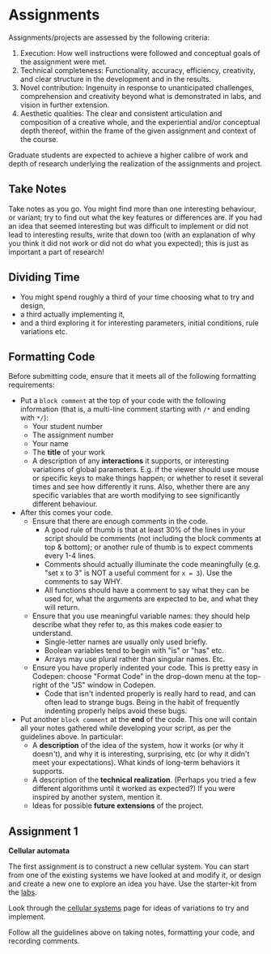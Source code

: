 # Assignments

Assignments/projects are assessed by the following criteria:

1. Execution: How well instructions were followed and conceptual goals of the assignment were met. 
2. Technical completeness: Functionality, accuracy, efficiency, creativity, and clear structure in the development and in the results.
3. Novel contribution: Ingenuity in response to unanticipated challenges, comprehension and creativity beyond what is demonstrated in labs, and vision in further extension.
4. Aesthetic qualities: The clear and consistent articulation and composition of a creative whole, and the experiential and/or conceptual depth thereof, within the frame of the given assignment and context of the course. 

Graduate students are expected to achieve a higher calibre of work and depth of research underlying the realization of the assignments and project. 

## Take Notes

Take notes as you go. You might find more than one interesting behaviour, or variant; try to find out what the key features or differences are. If you had an idea that seemed interesting but was difficult to implement or did not lead to interesting results, write that down too (with an explanation of why you think it did not work or did not do what you expected); this is just as important a part of research! 

## Dividing Time

- You might spend roughly a third of your time choosing what to try and design, 
- a third actually implementing it, 
- and a third exploring it for interesting parameters, initial conditions, rule variations etc. 

## Formatting Code

Before submitting code, ensure that it meets all of the following formatting requirements:

- Put a `block comment` at the top of your code with the following information (that is, a multi-line comment starting with `/*` and ending with `*/`):
  - Your student number
  - The assignment number
  - Your name
  - The **title** of your work
  - A description of any **interactions** it supports, or interesting variations of global parameters. E.g. if the viewer should use mouse or specific keys to make things happen; or whether to reset it several times and see how differently it runs. Also, whether there are any specific variables that are worth modifying to see significantly different behaviour.
- After this comes your code. 
  - Ensure that there are enough comments in the code. 
    - A good rule of thumb is that at least 30% of the lines in your script should be comments (not including the block comments at top & bottom); or another rule of thumb is to expect comments every 1-4 lines. 
    - Comments should actually illuminate the code meaningfully (e.g. "set x to 3" is NOT a useful comment for `x = 3`). Use the comments to say WHY. 
    - All functions should have a comment to say what they can be used for, what the arguments are expected to be, and what they will return.
  - Ensure that you use meaningful variable names: they should help describe what they refer to, as this makes code easier to understand. 
    - Single-letter names are usually only used briefly. 
    - Boolean variables tend to begin with "is" or "has" etc. 
    - Arrays may use plural rather than singular names. Etc.
  - Ensure you have properly indented your code. This is pretty easy in Codepen: choose "Format Code" in the drop-down menu at the top-right of the "JS" window in Codepen. 
    - Code that isn't indented properly is really hard to read, and can often lead to strange bugs. Being in the habit of frequently indenting properly helps avoid these bugs.
- Put another `block comment` at the **end** of the code. This one will contain all your notes gathered while developing your script, as per the guidelines above. In particular:
  - A **description** of the idea of the system, how it works (or why it doesn't), and why it is interesting, surprising, etc (or why it didn't meet your expectations). What kinds of long-term behaviors it supports. 
  - A description of the **technical realization**. (Perhaps you tried a few different algorithms until it worked as expected?) If you were inspired by another system, mention it.
  - Ideas for possible **future extensions** of the project.

## Assignment 1

**Cellular automata**

The first assignment is to construct a new cellular system. You can start from one of the existing systems we have looked at and modify it, or design and create a new one to explore an idea you have. Use the starter-kit from the [labs](labs.html). 

Look through the [cellular systems](ca.html) page for ideas of variations to try and implement. 

Follow all the guidelines above on taking notes, formatting your code, and recording comments. 
